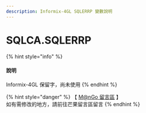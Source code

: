 ```yaml
---
description: Informix-4GL SQLERRP 變數說明
---
```


# SQLCA.SQLERRP

{% hint style="info" %}
#### 說明

Informix-4GL 保留字，尚未使用
{% endhint %}

{% hint style="danger" %}
【 [M@nGo 留言區](https://give0714.pixnet.net/blog/post/45999814-informix-4gl-%E7%B3%BB%E7%B5%B1%E5%85%A7%E5%AE%9A%E7%B8%BD%E9%AB%94%E8%AE%8A%E6%95%B8%E3%80%8A-sqlca-%E3%80%8B\(-%E5%9B%9B-\)) 】\
如有需修改的地方，請前往芒果留言區留言
{% endhint %}

